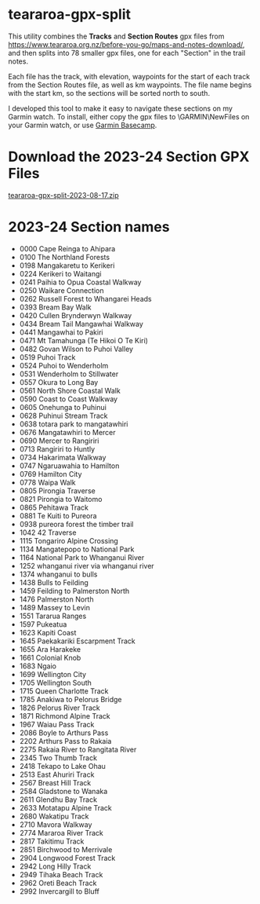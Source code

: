 # teararoa-gpx-split

This utility combines the **Tracks** and **Section Routes** gpx files from https://www.teararoa.org.nz/before-you-go/maps-and-notes-download/, and then splits into 78 smaller gpx files, one for each "Section" in the trail notes.  

Each file has the track, with elevation, waypoints for the start of each track from the Section Routes file, as well as km waypoints.  The file name begins with the start km, so the sections will be sorted north to south. 

I developed this tool to make it easy to navigate these sections on my Garmin watch.  To install, either copy the gpx files to \GARMIN\NewFiles on your Garmin watch, or use [Garmin Basecamp](https://www.garmin.com/en-NZ/software/basecamp/). 

# Download the 2023-24 Section GPX Files
[teararoa-gpx-split-2023-08-17.zip](https://github.com/rik-bos/teararoa-gpx-split/raw/main/published/teararoa-gpx-split-2023-08-17.zip)

# 2023-24 Section names

* 0000 Cape Reinga to Ahipara
* 0100 The Northland Forests
* 0198 Mangakaretu to Kerikeri
* 0224 Kerikeri to Waitangi
* 0241 Paihia to Opua Coastal Walkway
* 0250 Waikare Connection
* 0262 Russell Forest to Whangarei Heads
* 0393 Bream Bay Walk
* 0420 Cullen Brynderwyn Walkway
* 0434 Bream Tail Mangawhai Walkway
* 0441 Mangawhai to Pakiri
* 0471 Mt Tamahunga (Te Hikoi O Te Kiri)
* 0482 Govan Wilson to Puhoi Valley
* 0519 Puhoi Track
* 0524 Puhoi to Wenderholm
* 0531 Wenderholm to Stillwater
* 0557 Okura to Long Bay
* 0561 North Shore Coastal Walk
* 0590 Coast to Coast Walkway
* 0605 Onehunga to Puhinui
* 0628 Puhinui Stream Track
* 0638 totara park to mangatawhiri
* 0676 Mangatawhiri to Mercer
* 0690 Mercer to Rangiriri
* 0713 Rangiriri to Huntly
* 0734 Hakarimata Walkway
* 0747 Ngaruawahia to Hamilton
* 0769 Hamilton City
* 0778 Waipa Walk
* 0805 Pirongia Traverse
* 0821 Pirongia to Waitomo
* 0865 Pehitawa Track
* 0881 Te Kuiti to Pureora
* 0938 pureora forest the timber trail
* 1042 42 Traverse
* 1115 Tongariro Alpine Crossing
* 1134 Mangatepopo to National Park
* 1164 National Park to Whanganui River
* 1252 whanganui river via whanganui river
* 1374 whanganui to bulls
* 1438 Bulls to Feilding
* 1459 Feilding to Palmerston North
* 1476 Palmerston North
* 1489 Massey to Levin
* 1551 Tararua Ranges
* 1597 Pukeatua
* 1623 Kapiti Coast
* 1645 Paekakariki Escarpment Track
* 1655 Ara Harakeke
* 1661 Colonial Knob
* 1683 Ngaio
* 1699 Wellington City
* 1705 Wellington South
* 1715 Queen Charlotte Track
* 1785 Anakiwa to Pelorus Bridge
* 1826 Pelorus River Track
* 1871 Richmond Alpine Track
* 1967 Waiau Pass Track
* 2086 Boyle to Arthurs Pass
* 2202 Arthurs Pass to Rakaia
* 2275 Rakaia River to Rangitata River
* 2345 Two Thumb Track
* 2418 Tekapo to Lake Ohau
* 2513 East Ahuriri Track
* 2567 Breast Hill Track
* 2584 Gladstone to Wanaka
* 2611 Glendhu Bay Track
* 2633 Motatapu Alpine Track
* 2680 Wakatipu Track
* 2710 Mavora Walkway
* 2774 Mararoa River Track
* 2817 Takitimu Track
* 2851 Birchwood to Merrivale
* 2904 Longwood Forest Track
* 2942 Long Hilly Track
* 2949 Tihaka Beach Track
* 2962 Oreti Beach Track
* 2992 Invercargill to Bluff


